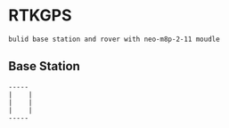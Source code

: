 # RTKGPS
    bulid base station and rover with neo-m8p-2-11 moudle


## Base Station
    -----
    |    |   
    |    |
    |    |
    -----
